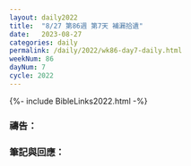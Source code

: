 ```yaml
---
layout: daily2022
title:  "8/27 第86週 第7天 補漏拾遺"
date:   2023-08-27
categories: daily
permalink: /daily/2022/wk86-day7-daily.html
weekNum: 86
dayNum: 7
cycle: 2022
---
```


{%- include BibleLinks2022.html -%}

### 禱告：

### 筆記與回應：
